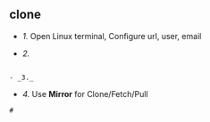 ## clone

- _1._ Open Linux terminal, Configure url, user, email


- _2._ 
```

- _3._ 
```

- _4._ Use **Mirror** for Clone/Fetch/Pull
```
# 
```
